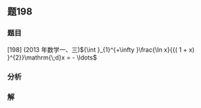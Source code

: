 ## 题198
### 题目
[198] (2013 年数学一、三)${\int }_{1}^{+\infty }\frac{\ln x}{{( 1 + x) }^{2}}\mathrm{\;d}x =  - \ldots$
### 分析

### 解